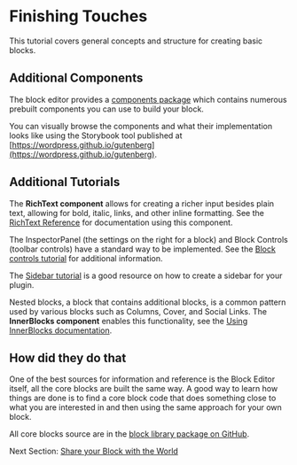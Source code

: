 # Finishing Touches

This tutorial covers general concepts and structure for creating basic blocks.

## Additional Components

The block editor provides a [components package](/packages/components/README.md) which contains numerous prebuilt components you can use to build your block.

You can visually browse the components and what their implementation looks like using the Storybook tool published at [https://wordpress.github.io/gutenberg](https://wordpress.github.io/gutenberg).

## Additional Tutorials

The **RichText component** allows for creating a richer input besides plain text, allowing for bold, italic, links, and other inline formatting. See the [RichText Reference](/docs/reference-guides/richtext.md) for documentation using this component.

The InspectorPanel (the settings on the right for a block) and Block Controls (toolbar controls) have a standard way to be implemented. See the [Block controls tutorial](/docs/how-to-guides/block-tutorial/block-controls-toolbar-and-sidebar.md) for additional information.

The [Sidebar tutorial](/docs/how-to-guides/sidebar-tutorial/plugin-sidebar-0.md) is a good resource on how to create a sidebar for your plugin.

Nested blocks, a block that contains additional blocks, is a common pattern used by various blocks such as Columns, Cover, and Social Links. The **InnerBlocks component** enables this functionality, see the [Using InnerBlocks documentation](/docs/how-to-guides/block-tutorial/nested-blocks-inner-blocks.md).

## How did they do that

One of the best sources for information and reference is the Block Editor itself, all the core blocks are built the same way. A good way to learn how things are done is to find a core block code that does something close to what you are interested in and then using the same approach for your own block.

All core blocks source are in the [block library package on GitHub](https://github.com/WordPress/gutenberg/tree/HEAD/packages/block-library/src).

Next Section: [Share your Block with the World](/docs/getting-started/create-block/submitting-to-block-directory.md)
